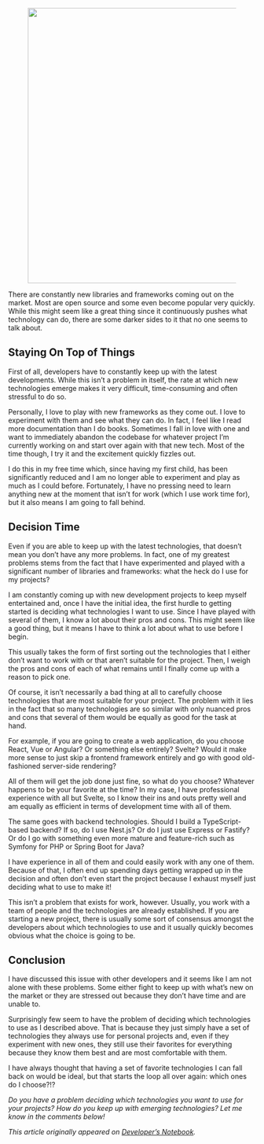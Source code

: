 <figure><img loading="lazy" decoding="async" src="uday-mittal-bwKtz4YVtmA-unsplash.jpg" alt="" style="width:840px;height:560px"></figure>

There are constantly new libraries and frameworks coming out on the market. Most are open source and some even become popular very quickly. While this might seem like a great thing since it continuously pushes what technology can do, there are some darker sides to it that no one seems to talk about.

Staying On Top of Things
------------------------

First of all, developers have to constantly keep up with the latest developments. While this isn’t a problem in itself, the rate at which new technologies emerge makes it very difficult, time-consuming and often stressful to do so.

Personally, I love to play with new frameworks as they come out. I love to experiment with them and see what they can do. In fact, I feel like I read more documentation than I do books. Sometimes I fall in love with one and want to immediately abandon the codebase for whatever project I’m currently working on and start over again with that new tech. Most of the time though, I try it and the excitement quickly fizzles out.

I do this in my free time which, since having my first child, has been significantly reduced and I am no longer able to experiment and play as much as I could before. Fortunately, I have no pressing need to learn anything new at the moment that isn’t for work (which I use work time for), but it also means I am going to fall behind.

Decision Time
-------------

Even if you are able to keep up with the latest technologies, that doesn’t mean you don’t have any more problems. In fact, one of my greatest problems stems from the fact that I have experimented and played with a significant number of libraries and frameworks: what the heck do I use for my projects?

I am constantly coming up with new development projects to keep myself entertained and, once I have the initial idea, the first hurdle to getting started is deciding what technologies I want to use. Since I have played with several of them, I know a lot about their pros and cons. This might seem like a good thing, but it means I have to think a lot about what to use before I begin.

This usually takes the form of first sorting out the technologies that I either don’t want to work with or that aren’t suitable for the project. Then, I weigh the pros and cons of each of what remains until I finally come up with a reason to pick one.

Of course, it isn’t necessarily a bad thing at all to carefully choose technologies that are most suitable for your project. The problem with it lies in the fact that so many technologies are so similar with only nuanced pros and cons that several of them would be equally as good for the task at hand.

For example, if you are going to create a web application, do you choose React, Vue or Angular? Or something else entirely? Svelte? Would it make more sense to just skip a frontend framework entirely and go with good old-fashioned server-side rendering?

All of them will get the job done just fine, so what do you choose? Whatever happens to be your favorite at the time? In my case, I have professional experience with all but Svelte, so I know their ins and outs pretty well and am equally as efficient in terms of development time with all of them.

The same goes with backend technologies. Should I build a TypeScript-based backend? If so, do I use Nest.js? Or do I just use Express or Fastify? Or do I go with something even more mature and feature-rich such as Symfony for PHP or Spring Boot for Java?

I have experience in all of them and could easily work with any one of them. Because of that, I often end up spending days getting wrapped up in the decision and often don’t even start the project because I exhaust myself just deciding what to use to make it!

This isn’t a problem that exists for work, however. Usually, you work with a team of people and the technologies are already established. If you are starting a new project, there is usually some sort of consensus amongst the developers about which technologies to use and it usually quickly becomes obvious what the choice is going to be.

Conclusion
----------

I have discussed this issue with other developers and it seems like I am not alone with these problems. Some either fight to keep up with what’s new on the market or they are stressed out because they don’t have time and are unable to.

Surprisingly few seem to have the problem of deciding which technologies to use as I described above. That is because they just simply have a set of technologies they always use for personal projects and, even if they experiment with new ones, they still use their favorites for everything because they know them best and are most comfortable with them.

I have always thought that having a set of favorite technologies I can fall back on would be ideal, but that starts the loop all over again: which ones do I choose?!?

*Do you have a problem deciding which technologies you want to use for your projects? How do you keep up with emerging technologies? Let me know in the comments below!*

*This article originally appeared on [Developer’s Notebook](https://www.developers-notebook.com/development/the-problem-of-having-too-many-technologies-to-choose-from/).*